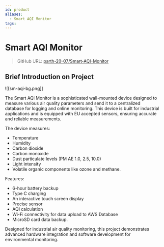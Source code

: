 ```yaml
---
id: product
aliases:
  - Smart AQI Monitor
tags:
---
```



# Smart AQI Monitor


> GitHub URL: [parth-20-07/Smart-AQI-Monitor](https://github.com/parth-20-07/Smart-AQI-Monitor) 

## Brief Introduction on Project

![[sm-aqi-bg.png]]

The Smart AQI Monitor is a sophisticated wall-mounted device designed to measure various air quality parameters and send it to a centralized database for logging and online monitoring. This device is built for industrial applications and is equipped with EU accepted sensors, ensuring accurate and reliable measurements.

The device measures: 

- Temperature
- Humidity
- Carbon dioxide
- Carbon monoxide
- Dust particulate levels (PM AE 1.0, 2.5, 10.0)
- Light intensity
- Volatile organic components like ozone and methane.

Features:

- 6-hour battery backup
- Type C charging
- An interactive touch screen display
- Precise sensor
- AQI calculation
- Wi-Fi connectivity for data upload to AWS Database
- MicroSD card data backup.

Designed for industrial air quality monitoring, this project demonstrates advanced hardware integration and software development for environmental monitoring. 
